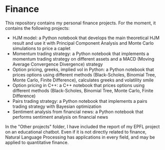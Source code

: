 # Finance
This repository contains my personal finance projects. For the moment, it contains the following projects:
- HJM model: a Python notebook that develops the main theoretical HJM result and use it with Principal Component Analysis and Monte Carlo simulations to price a caplet
- Momentum trading strategy: a Python notebook that implements a momentum trading strategy on different assets and a MACD (Moving Average Convergence Divergence) strategy
- Option pricing, greeks, implied vol in Python: a Python notebook that prices options using different methods (Black-Scholes, Binomial Tree, Monte Carlo, Finite Difference), calculates greeks and volatility smile
- Option pricing in C++: a C++ notebook that prices options using different methods (Black-Scholes, Binomial Tree, Monte Carlo, Finite Difference)
- Pairs trading strategy: a Python notebook that implements a pairs trading strategy with Bayesian optimization
- Sentiment analysis from financial news: a Python notebook that performs sentiment analysis on financial news

In the "Other projects" folder, I have included the report of my EPFL project on an educational chatbot. Even if it is not directly related to finance, Natural Language Processing has applications in every field, and may be applied to quantitative finance.